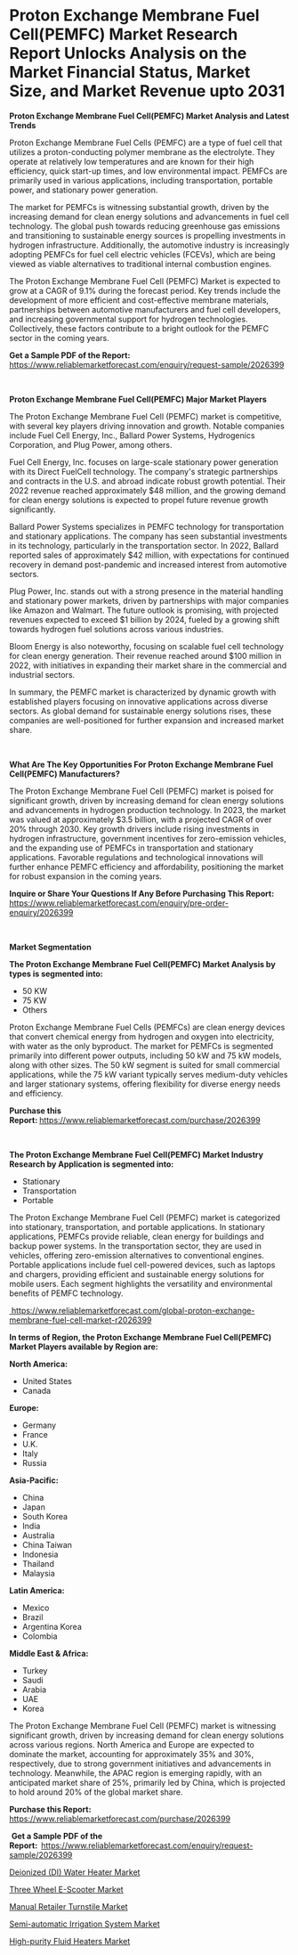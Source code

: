 <p><h1>Proton Exchange Membrane Fuel Cell(PEMFC) Market Research Report Unlocks Analysis on the Market Financial Status, Market Size, and Market Revenue upto 2031</h1></p><p><strong>Proton Exchange Membrane Fuel Cell(PEMFC) Market Analysis and Latest Trends</strong></p>
<p><p>Proton Exchange Membrane Fuel Cells (PEMFC) are a type of fuel cell that utilizes a proton-conducting polymer membrane as the electrolyte. They operate at relatively low temperatures and are known for their high efficiency, quick start-up times, and low environmental impact. PEMFCs are primarily used in various applications, including transportation, portable power, and stationary power generation.</p><p>The market for PEMFCs is witnessing substantial growth, driven by the increasing demand for clean energy solutions and advancements in fuel cell technology. The global push towards reducing greenhouse gas emissions and transitioning to sustainable energy sources is propelling investments in hydrogen infrastructure. Additionally, the automotive industry is increasingly adopting PEMFCs for fuel cell electric vehicles (FCEVs), which are being viewed as viable alternatives to traditional internal combustion engines.</p><p>The Proton Exchange Membrane Fuel Cell (PEMFC) Market is expected to grow at a CAGR of 9.1% during the forecast period. Key trends include the development of more efficient and cost-effective membrane materials, partnerships between automotive manufacturers and fuel cell developers, and increasing governmental support for hydrogen technologies. Collectively, these factors contribute to a bright outlook for the PEMFC sector in the coming years.</p></p>
<p><strong>Get a Sample PDF of the Report:&nbsp;</strong> <a href="https://www.reliablemarketforecast.com/enquiry/request-sample/2026399?utm_campaign=1169&utm_medium=2&utm_source=Github&utm_content=ia&utm_term=30102024&utm_id=proton-exchange-membrane-fuel-cellpemfc">https://www.reliablemarketforecast.com/enquiry/request-sample/2026399</a></p>
<p>&nbsp;</p>
<p><strong>Proton Exchange Membrane Fuel Cell(PEMFC) Major Market Players</strong></p>
<p><p>The Proton Exchange Membrane Fuel Cell (PEMFC) market is competitive, with several key players driving innovation and growth. Notable companies include Fuel Cell Energy, Inc., Ballard Power Systems, Hydrogenics Corporation, and Plug Power, among others.</p><p>Fuel Cell Energy, Inc. focuses on large-scale stationary power generation with its Direct FuelCell technology. The company's strategic partnerships and contracts in the U.S. and abroad indicate robust growth potential. Their 2022 revenue reached approximately $48 million, and the growing demand for clean energy solutions is expected to propel future revenue growth significantly.</p><p>Ballard Power Systems specializes in PEMFC technology for transportation and stationary applications. The company has seen substantial investments in its technology, particularly in the transportation sector. In 2022, Ballard reported sales of approximately $42 million, with expectations for continued recovery in demand post-pandemic and increased interest from automotive sectors.</p><p>Plug Power, Inc. stands out with a strong presence in the material handling and stationary power markets, driven by partnerships with major companies like Amazon and Walmart. The future outlook is promising, with projected revenues expected to exceed $1 billion by 2024, fueled by a growing shift towards hydrogen fuel solutions across various industries.</p><p>Bloom Energy is also noteworthy, focusing on scalable fuel cell technology for clean energy generation. Their revenue reached around $100 million in 2022, with initiatives in expanding their market share in the commercial and industrial sectors.</p><p>In summary, the PEMFC market is characterized by dynamic growth with established players focusing on innovative applications across diverse sectors. As global demand for sustainable energy solutions rises, these companies are well-positioned for further expansion and increased market share.</p></p>
<p>&nbsp;</p>
<p><strong>What Are The Key Opportunities For Proton Exchange Membrane Fuel Cell(PEMFC) Manufacturers?</strong></p>
<p><p>The Proton Exchange Membrane Fuel Cell (PEMFC) market is poised for significant growth, driven by increasing demand for clean energy solutions and advancements in hydrogen production technology. In 2023, the market was valued at approximately $3.5 billion, with a projected CAGR of over 20% through 2030. Key growth drivers include rising investments in hydrogen infrastructure, government incentives for zero-emission vehicles, and the expanding use of PEMFCs in transportation and stationary applications. Favorable regulations and technological innovations will further enhance PEMFC efficiency and affordability, positioning the market for robust expansion in the coming years.</p></p>
<p><strong>Inquire or Share Your Questions If Any Before Purchasing This Report:</strong> <a href="https://www.reliablemarketforecast.com/enquiry/pre-order-enquiry/2026399?utm_campaign=1169&utm_medium=2&utm_source=Github&utm_content=ia&utm_term=30102024&utm_id=proton-exchange-membrane-fuel-cellpemfc">https://www.reliablemarketforecast.com/enquiry/pre-order-enquiry/2026399</a></p>
<p>&nbsp;</p>
<p><strong>Market Segmentation</strong></p>
<p><strong>The Proton Exchange Membrane Fuel Cell(PEMFC) Market Analysis by types is segmented into:</strong></p>
<p><ul><li>50 KW</li><li>75 KW</li><li>Others</li></ul></p>
<p><p>Proton Exchange Membrane Fuel Cells (PEMFCs) are clean energy devices that convert chemical energy from hydrogen and oxygen into electricity, with water as the only byproduct. The market for PEMFCs is segmented primarily into different power outputs, including 50 kW and 75 kW models, along with other sizes. The 50 kW segment is suited for small commercial applications, while the 75 kW variant typically serves medium-duty vehicles and larger stationary systems, offering flexibility for diverse energy needs and efficiency.</p></p>
<p><strong>Purchase this Report:&nbsp;</strong><a href="https://www.reliablemarketforecast.com/purchase/2026399?utm_campaign=1169&utm_medium=2&utm_source=Github&utm_content=ia&utm_term=30102024&utm_id=proton-exchange-membrane-fuel-cellpemfc">https://www.reliablemarketforecast.com/purchase/2026399</a></p>
<p>&nbsp;</p>
<p><strong>The Proton Exchange Membrane Fuel Cell(PEMFC) Market Industry Research by Application is segmented into:</strong></p>
<p><ul><li>Stationary</li><li>Transportation</li><li>Portable</li></ul></p>
<p><p>The Proton Exchange Membrane Fuel Cell (PEMFC) market is categorized into stationary, transportation, and portable applications. In stationary applications, PEMFCs provide reliable, clean energy for buildings and backup power systems. In the transportation sector, they are used in vehicles, offering zero-emission alternatives to conventional engines. Portable applications include fuel cell-powered devices, such as laptops and chargers, providing efficient and sustainable energy solutions for mobile users. Each segment highlights the versatility and environmental benefits of PEMFC technology.</p></p>
<p><a href="https://www.reliablemarketforecast.com/global-proton-exchange-membrane-fuel-cell-market-r2026399?utm_campaign=1169&utm_medium=2&utm_source=Github&utm_content=ia&utm_term=30102024&utm_id=proton-exchange-membrane-fuel-cellpemfc">&nbsp;https://www.reliablemarketforecast.com/global-proton-exchange-membrane-fuel-cell-market-r2026399</a></p>
<p><strong>In terms of Region, the Proton Exchange Membrane Fuel Cell(PEMFC) Market Players available by Region are:</strong></p>
<p>
    <p> <strong> North America: </strong>
        <ul>
            <li>United States</li>
            <li>Canada</li>
        </ul>
        </p> 
    <p> <strong> Europe: </strong>
        <ul>
            <li>Germany</li>
            <li>France</li>
            <li>U.K.</li>
            <li>Italy</li>
            <li>Russia</li>
        </ul>
        </p> 
    <p> <strong> Asia-Pacific: </strong>
        <ul>
            <li>China</li>
            <li>Japan</li>
            <li>South Korea</li>
            <li>India</li>
            <li>Australia</li>
            <li>China Taiwan</li>
            <li>Indonesia</li>
            <li>Thailand</li>
            <li>Malaysia</li>
        </ul>
        </p> 
    <p> <strong> Latin America: </strong>
        <ul>
            <li>Mexico</li>
            <li>Brazil</li>
            <li>Argentina Korea</li>
            <li>Colombia</li>
        </ul>
        </p> 
    <p> <strong> Middle East & Africa: </strong>
        <ul>
            <li>Turkey</li>
            <li>Saudi</li>
            <li>Arabia</li>
            <li>UAE</li>
            <li>Korea</li>
        </ul>
    </p>
    </p>
<p><p>The Proton Exchange Membrane Fuel Cell (PEMFC) market is witnessing significant growth, driven by increasing demand for clean energy solutions across various regions. North America and Europe are expected to dominate the market, accounting for approximately 35% and 30%, respectively, due to strong government initiatives and advancements in technology. Meanwhile, the APAC region is emerging rapidly, with an anticipated market share of 25%, primarily led by China, which is projected to hold around 20% of the global market share.</p></p>
<p><strong>Purchase this Report: </strong><a href="https://www.reliablemarketforecast.com/purchase/2026399?utm_campaign=1169&utm_medium=2&utm_source=Github&utm_content=ia&utm_term=30102024&utm_id=proton-exchange-membrane-fuel-cellpemfc">https://www.reliablemarketforecast.com/purchase/2026399</a></p>
<p>&nbsp;<strong>Get a Sample PDF of the Report:&nbsp;&nbsp;</strong><a href="https://www.reliablemarketforecast.com/enquiry/request-sample/2026399?utm_campaign=1169&utm_medium=2&utm_source=Github&utm_content=ia&utm_term=30102024&utm_id=proton-exchange-membrane-fuel-cellpemfc">https://www.reliablemarketforecast.com/enquiry/request-sample/2026399</a></p>
<p><strong></strong></p>
<p><p><a href="https://issuu.com/reportprime-2/docs/deionized-di-water-heater-market-si_ddce809ce37c5d?utm_campaign=1169&utm_medium=2&utm_source=Github&utm_content=ia&utm_term=30102024&utm_id=proton-exchange-membrane-fuel-cellpemfc">Deionized (DI) Water Heater Market</a></p><p><a href="https://www.linkedin.com/pulse/three-wheel-e-scooter-market-outlook-complete-industry-yjafe?utm_campaign=1169&utm_medium=2&utm_source=Github&utm_content=ia&utm_term=30102024&utm_id=proton-exchange-membrane-fuel-cellpemfc">Three Wheel E-Scooter Market</a></p><p><a href="https://github.com/nenitafam9o0/Market-Research-Report-List-1/blob/main/manual-retailer-turnstile-market.md?utm_campaign=1169&utm_medium=2&utm_source=Github&utm_content=ia&utm_term=30102024&utm_id=proton-exchange-membrane-fuel-cellpemfc">Manual Retailer Turnstile Market</a></p><p><a href="https://www.linkedin.com/pulse/semi-automatic-irrigation-system-market2024-2031-industry-cxjke?utm_campaign=1169&utm_medium=2&utm_source=Github&utm_content=ia&utm_term=30102024&utm_id=proton-exchange-membrane-fuel-cellpemfc">Semi-automatic Irrigation System Market</a></p><p><a href="https://issuu.com/reportprime-2/docs/high-purity-fluid-heaters-market-si_ccba673778d64d?utm_campaign=1169&utm_medium=2&utm_source=Github&utm_content=ia&utm_term=30102024&utm_id=proton-exchange-membrane-fuel-cellpemfc">High-purity Fluid Heaters Market</a></p></p>
